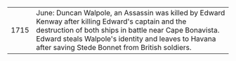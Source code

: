 |||
|---|---|
| 1715 | June: Duncan Walpole, an Assassin was killed by Edward Kenway after killing Edward's captain and the destruction of both ships in battle near Cape Bonavista. Edward steals Walpole's identity and leaves to Havana after saving Stede Bonnet from British soldiers. <br/> | July: Edward Kenway, posing as the Assassin Duncan Walpole, was inducted into the Templar Order by Grand Master Laureano de Torres Y Ayala along side Woodes Rogers and Julien de Casse.| 


